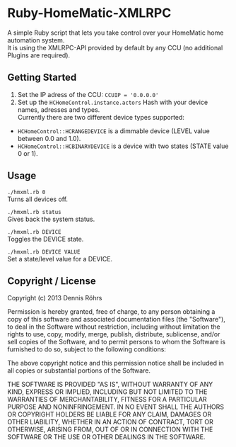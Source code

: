 Ruby-HomeMatic-XMLRPC
=====================

A simple Ruby script that lets you take control over your HomeMatic home automation system.<br>
It is using the XMLRPC-API provided by default by any CCU (no additional Plugins are required).

## Getting Started

1. Set the IP adress of the CCU: <code>CCUIP = '0.0.0.0'</code>
2. Set up the <code>HCHomeControl.instance.actors</code> Hash with your device names, adresses and types.<br>
Currently there are two different device types supported:<br>
  <ul><li><code>HCHomeControl::HCRANGEDEVICE</code> is a dimmable device (LEVEL value between 0.0 and 1.0).</li>
  <li><code>HCHomeControl::HCBINARYDEVICE</code> is a device with two states (STATE value 0 or 1).</li></ul>

## Usage

<code>./hmxml.rb 0</code><br>
Turns all devices off.<br>

<code>./hmxml.rb status</code><br>
Gives back the system status.<br>

<code>./hmxml.rb DEVICE</code><br>
Toggles the DEVICE state.<br>

<code>./hmxml.rb DEVICE VALUE</code><br>
Set a state/level value for a DEVICE.<br>

## Copyright / License

Copyright (c) 2013 Dennis Röhrs<br>
<p>Permission is hereby granted, free of charge, to any person obtaining a copy of this software and associated documentation files (the "Software"), to deal in the Software without restriction, including without limitation the rights to use, copy, modify, merge, publish, distribute, sublicense, and/or sell copies of the Software, and to permit persons to whom the Software is furnished to do so, subject to the following conditions:</p>
<p>The above copyright notice and this permission notice shall be included in all copies or substantial portions of the Software.</p>
<p>THE SOFTWARE IS PROVIDED "AS IS", WITHOUT WARRANTY OF ANY KIND, EXPRESS OR IMPLIED, INCLUDING BUT NOT LIMITED TO THE WARRANTIES OF MERCHANTABILITY, FITNESS FOR A PARTICULAR PURPOSE AND NONINFRINGEMENT. IN NO EVENT SHALL THE AUTHORS OR COPYRIGHT HOLDERS BE LIABLE FOR ANY CLAIM, DAMAGES OR OTHER LIABILITY, WHETHER IN AN ACTION OF CONTRACT, TORT OR OTHERWISE, ARISING FROM, OUT OF OR IN CONNECTION WITH THE SOFTWARE OR THE USE OR OTHER DEALINGS IN THE SOFTWARE.</p>
